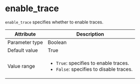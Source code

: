 # enable_trace

`enable_trace` specifies whether to enable traces.

| Attribute | Description |
|----------|---------|
| Parameter type | Boolean |
| Default value | True |
| Value range | <ul><li>`True`: specifies to enable traces.</li><li>`False`: specifies to disable traces.</li></ul> |
